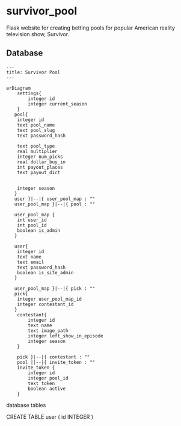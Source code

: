 # survivor_pool
Flask website for creating betting pools for popular American reality television show, Survivor.


## Database

```mermaid
---
title: Survivor Pool
---

erDiagram
    settings{
        integer id
        integer current_season
    }
   pool{
    integer id
    text pool_name
    text pool_slug
    text password_hash

    text pool_type
    real multiplier
    integer num_picks
    real dollar_buy_in
    int payout_places
    text payout_dict


    integer season
   }
   user }|--|{ user_pool_map : ""
   user_pool_map }|--|{ pool : ""

   user_pool_map {
    int user_id
    int pool_id
    boolean is_admin
   }
   
   user{
    integer id
    text name
    text email
    text password_hash
    boolean is_site_admin
   }

   user_pool_map }|--|{ pick : ""
   pick{
    integer user_pool_map_id
    integer contestant_id
   }
    contestant{
        integer id
        text name
        text image_path
        integer left_show_in_episode
        integer season
    }

    pick }|--|{ contestant : "" 
    pool ||--|{ invite_token : ""
    invite_token {
        integer id
        integer pool_id
        text token
        boolean active
    }
```

database tables

CREATE TABLE user (
    id INTEGER
)
